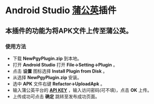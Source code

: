 # Android Studio [蒲公英](https://www.pgyer.com)插件

## 本插件的功能为将APK文件上传至蒲公英。

### 使用方法

* 下载 **NewPgyPlugin.zip** 到本地。
* 打开 **Android Studio** 打开 **File->Setting->Plugin** 。
* 点击 **设置** 图标选择 **Install Plugin from Disk** 。
* 从选择 **NewPgyPlugin.zip** 安装。
* 选中 **APK** 文件右键 **Refactor->UploadApk** 。
* 输入蒲公英平台的 [**API KEY**](https://www.pgyer.com/doc/view/api) ，输入访问密码(可不填)，点击 **OK** 上传。
* 上传成功可点击 **确定** 跳转至发布成功页面。




